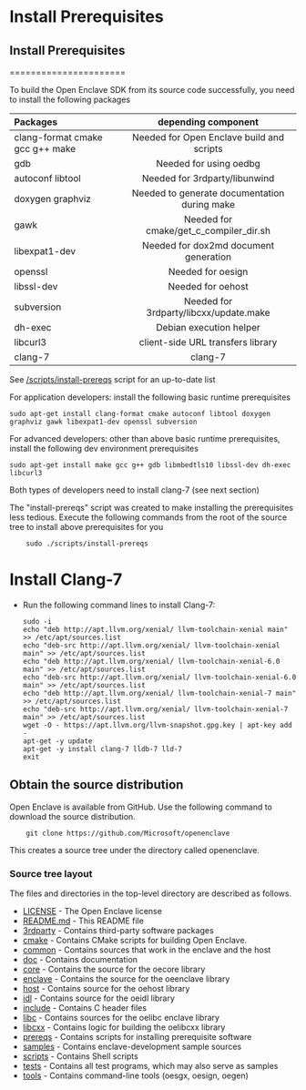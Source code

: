 
# Install Prerequisites

## Install Prerequisites
======================

 To build the Open Enclave SDK from its source code successfully, you need to install the following packages

   | Packages                          |  depending component|
   |:----------------------------------|:-----------------------------------:|
   | clang-format cmake gcc g++ make   | Needed for Open Enclave build and scripts|
   | gdb                               | Needed for using oedbg                   |
   | autoconf libtool                  | Needed for 3rdparty/libunwind               |
   | doxygen graphviz                  | Needed to generate documentation during make |
   | gawk                              | Needed for cmake/get_c_compiler_dir.sh |
   | libexpat1-dev                     | Needed for dox2md document generation |
   | openssl                           | Needed for oesign |
   | libssl-dev                        | Needed for oehost |
   | subversion                        | Needed for 3rdparty/libcxx/update.make |
   | dh-exec                           | Debian execution helper|
   | libcurl3                          | client-side URL transfers library|
   | clang-7                           | clang-7 |

  See [/scripts/install-prereqs](/scripts/install-prereqs) script for an up-to-date list

For application developers: install the following basic runtime prerequisites

    sudo apt-get install clang-format cmake autoconf libtool doxygen graphviz gawk libexpat1-dev openssl subversion

For advanced developers: other than above basic runtime prerequisites, install the following dev environment prerequisites

    sudo apt-get install make gcc g++ gdb libmbedtls10 libssl-dev dh-exec libcurl3

Both types of developers need to install clang-7 (see next section)

The "install-prereqs" script was created to make installing the prerequisites less tedious.
Execute the following commands from the root of the source tree to install above prerequisites for you

        sudo ./scripts/install-prereqs

# Install Clang-7

  - Run the following command lines to install Clang-7:

        sudo -i
        echo "deb http://apt.llvm.org/xenial/ llvm-toolchain-xenial main" >> /etc/apt/sources.list
        echo "deb-src http://apt.llvm.org/xenial/ llvm-toolchain-xenial main" >> /etc/apt/sources.list
        echo "deb http://apt.llvm.org/xenial/ llvm-toolchain-xenial-6.0 main" >> /etc/apt/sources.list
        echo "deb-src http://apt.llvm.org/xenial/ llvm-toolchain-xenial-6.0 main" >> /etc/apt/sources.list
        echo "deb http://apt.llvm.org/xenial/ llvm-toolchain-xenial-7 main" >> /etc/apt/sources.list
        echo "deb-src http://apt.llvm.org/xenial/ llvm-toolchain-xenial-7 main" >> /etc/apt/sources.list
        wget -O - https://apt.llvm.org/llvm-snapshot.gpg.key | apt-key add -
        apt-get -y update
        apt-get -y install clang-7 lldb-7 lld-7
        exit

## Obtain the source distribution

Open Enclave is available from GitHub. Use the following command to download the source distribution.

        git clone https://github.com/Microsoft/openenclave
This creates a source tree under the directory called openenclave.

### Source tree layout

The files and directories in the top-level directory are described as follows.

- [LICENSE](LICENSE) - The Open Enclave license
- [README.md](README.md) - This README file
- [3rdparty](3rdparty) - Contains third-party software packages
- [cmake](cmake) - Contains CMake scripts for building Open Enclave.
- [common](common) - Contains sources that work in the enclave and the host
- [doc](doc) - Contains documentation
- [core](core) - Contains the source for the oecore library
- [enclave](enclave) - Contains the source for the oeenclave library
- [host](host) - Contains source for the oehost library
- [idl](idl) - Contains source for the oeidl library
- [include](include) - Contains C header files
- [libc](libc) - Contains sources for the oelibc enclave library
- [libcxx](libcxx) - Contains logic for building the oelibcxx library
- [prereqs](prereqs) - Contains scripts for installing prerequisite software
- [samples](samples) - Contains enclave-development sample sources
- [scripts](scripts) - Contains Shell scripts
- [tests](tests) - Contains all test programs, which may also serve as samples
- [tools](tools) - Contains command-line tools (oesgx, oesign, oegen)


